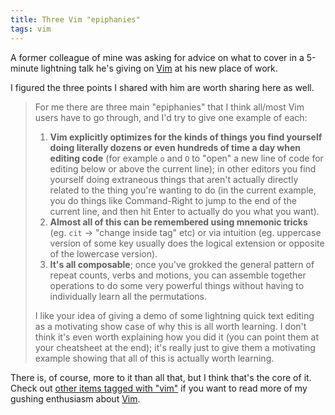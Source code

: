 ```yaml
---
title: Three Vim "epiphanies"
tags: vim
---
```


A former colleague of mine was asking for advice on what to cover in a 5-minute lightning talk he's giving on [Vim](/wiki/Vim) at his new place of work.

I figured the three points I shared with him are worth sharing here as well.

> For me there are three main "epiphanies" that I think all/most Vim users have to go through, and I'd try to give one example of each:
>
> 1.  **Vim explicitly optimizes for the kinds of things you find yourself doing literally dozens or even hundreds of time a day when editing code** (for example `o` and `O` to "open" a new line of code for editing below or above the current line); in other editors you find yourself doing extraneous things that aren't actually directly related to the thing you're wanting to do (in the current example, you do things like Command-Right to jump to the end of the current line, and then hit Enter to actually do you what you want).
> 2.  **Almost all of this can be remembered using mnemonic tricks** (eg. `cit` -&gt; "change inside tag" etc) or via intuition (eg. uppercase version of some key usually does the logical extension or opposite of the lowercase version).
> 3.  **It's all composable**; once you've grokked the general pattern of repeat counts, verbs and motions, you can assemble together operations to do some very powerful things without having to individually learn all the permutations.
>
> I like your idea of giving a demo of some lightning quick text editing as a motivating show case of why this is all worth learning. I don't think it's even worth explaining how you did it (you can point them at your cheatsheet at the end); it's really just to give them a motivating example showing that all of this is actually worth learning.

There is, of course, more to it than all that, but I think that's the core of it. Check out [other items tagged with "vim"](/tags/vim) if you want to read more of my gushing enthusiasm about [Vim](/wiki/Vim).
